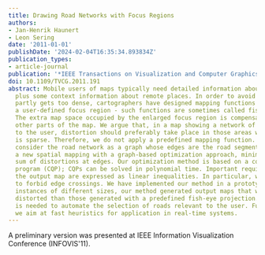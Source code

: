 ```yaml
---
title: Drawing Road Networks with Focus Regions
authors:
- Jan-Henrik Haunert
- Leon Sering
date: '2011-01-01'
publishDate: '2024-02-04T16:35:34.893834Z'
publication_types:
- article-journal
publication: '*IEEE Transactions on Visualization and Computer Graphics*'
doi: 10.1109/TVCG.2011.191
abstract: Mobile users of maps typically need detailed information about their surroundings
  plus some context information about remote places. In order to avoid that the map
  partly gets too dense, cartographers have designed mapping functions that enlarge
  a user-defined focus region - such functions are sometimes called fish-eye projections.
  The extra map space occupied by the enlarged focus region is compensated by distorting
  other parts of the map. We argue that, in a map showing a network of roads relevant
  to the user, distortion should preferably take place in those areas where the network
  is sparse. Therefore, we do not apply a predefined mapping function. Instead, we
  consider the road network as a graph whose edges are the road segments. We compute
  a new spatial mapping with a graph-based optimization approach, minimizing the square
  sum of distortions at edges. Our optimization method is based on a convex quadratic
  program (CQP); CQPs can be solved in polynomial time. Important requirements on
  the output map are expressed as linear inequalities. In particular, we show how
  to forbid edge crossings. We have implemented our method in a prototype tool. For
  instances of different sizes, our method generated output maps that were far less
  distorted than those generated with a predefined fish-eye projection. Future work
  is needed to automate the selection of roads relevant to the user. Furthermore,
  we aim at fast heuristics for application in real-time systems.
---
```

 A preliminary version was presented at IEEE Information Visualization Conference (INFOVIS'11).
